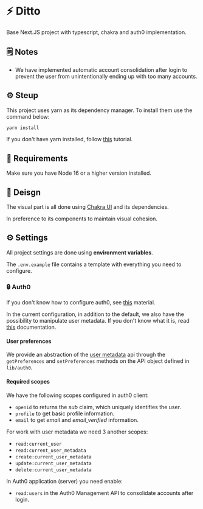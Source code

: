 # ⚡ Ditto

Base Next.JS project with typescript, chakra and auth0 implementation.

## 🗒️ Notes

- We have implemented automatic account consolidation after login to prevent the user from unintentionally ending up with too many accounts.

## ⚙️ Steup

This project uses yarn as its dependency manager. To install them use the command below:

```bash
yarn install
```

If you don't have yarn installed, follow [this](https://classic.yarnpkg.com/lang/en/docs/install) tutorial.

## 📙 Requirements

Make sure you have Node 16 or a higher version installed.

## 🎨 Deisgn

The visual part is all done using [Chakra UI](https://chakra-ui.com/) and its dependencies.

In preference to its components to maintain visual cohesion.

## ⚙️ Settings

All project settings are done using **environment variables**.

The `.env.example` file contains a template with everything you need to configure.

### 🔒 Auth0

If you don't know how to configure auth0, see [this](https://auth0.com/docs/quickstart/webapp/nextjs/01-login) material.

In the current configuration, in addition to the default, we also have the possibility to manipulate user metadata. If you don't know what it is, read [this](https://auth0.com/docs/manage-users/user-accounts/metadata) documentation.

#### User preferences

We provide an abstraction of the [user metadata](https://auth0.com/docs/manage-users/user-accounts/metadata) api through the `getPreferences` and `setPreferences` methods on the API object defined in `lib/auth0`.

#### Required scopes

We have the following scopes configured in auth0 client:

- `openid` to returns the *sub* claim, which uniquely identifies the user.
- `profile` to get basic profile information.
- `email` to get *email* and *email_verified* information.

For work with user metadata we need 3 another scopes:

- `read:current_user`
- `read:current_user_metadata`
- `create:current_user_metadata`
- `update:current_user_metadata`
- `delete:current_user_metadata`

In Auth0 application (server) you need enable:

- `read:users` in the Auth0 Management API to consolidate accounts after login.
